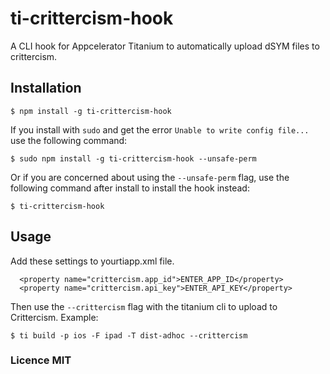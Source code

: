 # ti-crittercism-hook

A CLI hook for Appcelerator Titanium to automatically upload dSYM files to crittercism.

## Installation

~~~
$ npm install -g ti-crittercism-hook
~~~

If you install with `sudo` and get the error `Unable to write config file...` use the following command:

```
$ sudo npm install -g ti-crittercism-hook --unsafe-perm
```

Or if you are concerned about using the `--unsafe-perm` flag, use the following command after install
to install the hook instead:

```
$ ti-crittercism-hook
```

## Usage

Add these settings to yourtiapp.xml file.


~~~
  <property name="crittercism.app_id">ENTER_APP_ID</property>
  <property name="crittercism.api_key">ENTER_API_KEY</property>
~~~

Then use the `--crittercism` flag with the titanium cli to upload to Crittercism. Example:

~~~
$ ti build -p ios -F ipad -T dist-adhoc --crittercism
~~~ 

### Licence MIT
